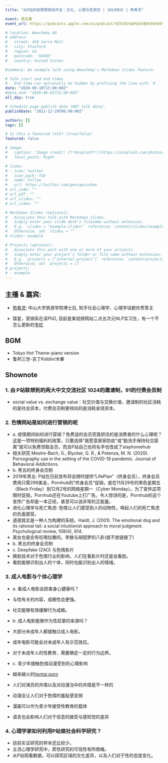 ```yaml
---
title: "从P站的疫情营销说开去：文化, 心理与性观念 | 1024快乐 | 熊希灵"

event: 周五晚
event_url: https://podcasts.apple.com/us/podcast/%E5%91%A8%E4%BA%94%E6%99%9A-friday-night/id1530400989

# location: Wowchemy HQ
# address:
#   street: 450 Serra Mall
#   city: Stanford
#   region: CA
#   postcode: '94305'
#   country: United States

#summary: An example talk using Wowchemy's Markdown slides feature.

# Talk start and end times.
#   End time can optionally be hidden by prefixing the line with `#`.
date: "2020-09-10T13:00:00Z"
#date_end: "2030-06-01T15:00:00Z"
all_day: true

# Schedule page publish date (NOT talk date).
publishDate: "2021-12-29T00:00:00Z"

authors: []
tags: []

# Is this a featured talk? (true/false)
featured: false

# image:
#   caption: 'Image credit: [**Unsplash**](https://unsplash.com/photos/bzdhc5b3Bxs)'
#   focal_point: Right

# links:
# - icon: twitter
#   icon_pack: fab
#   name: Follow
#   url: https://twitter.com/georgecushen
# url_code: ""
# url_pdf: ""
# url_slides: ""
# url_video: ""

# Markdown Slides (optional).
#   Associate this talk with Markdown slides.
#   Simply enter your slide deck's filename without extension.
#   E.g. `slides = "example-slides"` references `content/slides/example-slides.md`.
#   Otherwise, set `slides = ""`.
# slides: example

# Projects (optional).
#   Associate this post with one or more of your projects.
#   Simply enter your project's folder or file name without extension.
#   E.g. `projects = ["internal-project"]` references `content/project/deep-learning/index.md`.
#   Otherwise, set `projects = []`.
# projects:
# - example
---
```



## 主播 & 嘉宾:

- [熊希灵](https://www.zhihu.com/people/xiong-xi-ling): 中山大学旅游学院博士后, 知乎社会心理学、心理学话题优秀答主

- 彗星，营销系在读PhD, 目前是某视频网站二点五次元NLP实习生，有一个不怎么更新的[专栏](https://zhuanlan.zhihu.com/LDSBuilding-4F ) 


## BGM
- Tokyo Hot Theme-piano version
- 鲁邦三世-吉丁Kiddin/木秦

## Shownote

### 1. 由 P站联想到的两大中文交流社区 1024的邀请制，91的付费会员制
  - social value  vs. exchange value：社交价值与交换价值，邀请制的社区消耗的是社会资本，付费会员制更倾向的是消耗金钱资本。

### 2. 色情网站是如何进行营销的呢 
  - a. 疫情期间如何进行营销？免费送的会员究竟抓住的是消费者的什么心理呢？这是一项特别福利的政策，只要选择“我愿意居家防疫”或“勤洗手保持社交距离”就可以免费领取会员，而且P站自己也将名字也改成了stayhomehub
  - 相关研究 Mestre-Bach, G., Blycker, G. R., & Potenza, M. N. (2020). Pornography use in the setting of the COVID-19 pandemic. Journal of Behavioral Addictions.
  - b. 黑五的终身会员制
  - 2019年黑五: P站在日前宣布将会限时提供“LifePlan”（终身会员），终身会员费用只需299美金，Pornhub的”终身会员“促销，是在11月29号的黑色星期五（Black Friday）到12月2号的网络星期一（Cyber Monday）。为了宣传这项限时促销，Pornhub还在Youtube上打广告。令人惊讶的是，Pornhub的这个宣传广告却是一本正经，甚至可以说非常的正能量。
  - 进化心理学与死亡焦虑: 色情让人们感受到人的动物性，唤起人们的死亡焦虑的负面感受。
  - 道德其实是一种人为构建的系统。Haidt, J. (2001). The emotional dog and its rational tail: a social intuitionist approach to moral judgment. Psychological review, 108(4), 814.
  - 美女也是会有吃喝拉撒的。李敖与胡因梦的八卦(就不放链接了)
  - b. 黑五的终身会员制
  - c. Deepfake (ZAO) 与色情影片
  - 换脸技术对于色情行业的影响，人们在看影片时还是会看脸。
  - 看脸能够识别出人的个体，同时也能识别出人的情绪。

### 3. 成人电影与个体心理学
  - a. 看成人电影会损害身心健康吗？
  - 与性有关的内容，成瘾性会更强。
  - 社交能够有效缓解行为成瘾。
  
  - b. 成人电影能够作为性启蒙的来源吗？
  - 大部分未成年人都接触过成人电影。
  - 成年电影可能会对未成年人有示范效应。
  - 对于未成年人的性教育，需要确定一定的行为边界。
  
  - c. 青少年接触色情动漫受到的心理影响
  - 越来越火的[hentai porn](https://mp.weixin.qq.com/s/QMhjdpkrGooriiBEcxyC4g)
  - 人们对演员的共情以及对动漫当中的共情是不一样的
  - 动漫会让人们对于色情的羞耻感变弱
  - 漫画可以作为青少年接受性教育的载体
  - 语言也会影响人们对于信息的接受与感知觉的差异

### 4. 心理学家如何利用P站做社会科学研究？
  - 目前实证研究的样本还比较少。
  - 主流心理学研究中，质性研究的可信性有所商榷。
  - 从P站观看数据，可以探究区域的文化差异，以及人们对于性的态度变化。
  